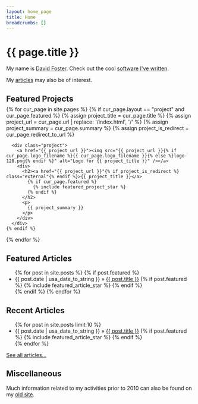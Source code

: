 ```yaml
---
layout: home_page
title: Home
breadcrumbs: []
---
```

<h1>{{ page.title }}</h1>

My name is [David Foster]. Check out the cool [software I've written].

My [articles] may also be of interest.

[David Foster]: /about/
[software I've written]: /projects/
[articles]: /articles/

## Featured Projects

<div class="x-projects" style="margin-bottom: 1.25em; margin-top: -.7em;">
  {% for cur_page in site.pages %}
    {% if cur_page.layout == "project" and cur_page.featured %}
      {% assign project_title = cur_page.title %}
      {% assign project_url = cur_page.url | replace: '/index.html', '/' %}
      {% assign project_summary = cur_page.summary %}
      {% assign project_is_redirect = cur_page.redirect_to_url %}
      
      <div class="project">
        <a href="{{ project_url }}"><img src="{{ project_url }}{% if cur_page.logo_filename %}{{ cur_page.logo_filename }}{% else %}logo-128.png{% endif %}" alt="Logo for {{ project_title }}" /></a>
        <div>
          <h2><a href="{{ project_url }}"{% if project_is_redirect %} class="external"{% endif %}>{{ project_title }}</a>
            {% if cur_page.featured %}
              {% include featured_project_star %}
            {% endif %}
          </h2>
          <p>
            {{ project_summary }}
          </p>
        </div>
      </div>
    {% endif %}
  {% endfor %}
</div>

## Featured Articles

<ul class="x-posts">
  {% for post in site.posts %}
    {% if post.featured %}
      <li>
        <span>{{ post.date | usa_date_to_string }}</span> &raquo; <a href="{{ BASE_PATH }}{{ post.url }}">{{ post.title }}</a>
        {% if post.featured %}
          {% include featured_article_star %}
        {% endif %}
      </li>
    {% endif %}
  {% endfor %}
</ul>

## Recent Articles

<ul class="x-posts">
  {% for post in site.posts limit:10 %}
    <li>
      <span>{{ post.date | usa_date_to_string }}</span> &raquo; <a href="{{ BASE_PATH }}{{ post.url }}">{{ post.title }}</a>
      {% if post.featured %}
        {% include featured_article_star %}
      {% endif %}
    </li>
  {% endfor %}
</ul>
<a href="/articles/">See all articles...</a>

## Miscellaneous

Much information related to my activities prior to 2010 can also be found on 
my [old site].

[old site]: /prism/
